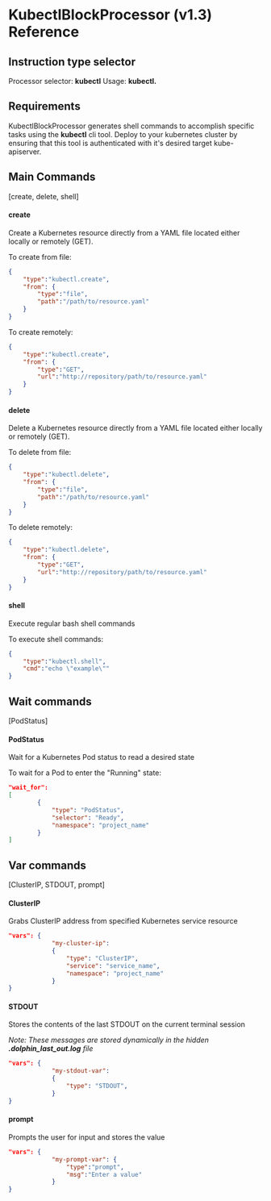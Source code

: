 # KubectlBlockProcessor (v1.3) Reference

## Instruction type selector 

Processor selector: **kubectl**
Usage: **kubectl.<command>**

## Requirements

KubectlBlockProcessor generates shell commands to accomplish specific tasks using the **kubectl**
cli tool. Deploy to your kubernetes cluster by ensuring that this tool is authenticated with it's
desired target kube-apiserver.

## Main Commands

[create, delete, shell]

#### create

Create a Kubernetes resource directly from a YAML file located either locally or remotely (GET).

To create from file:

```json
{
	"type":"kubectl.create",
	"from": {
		"type":"file",
		"path":"/path/to/resource.yaml"
	}
}
```

To create remotely:

```json
{
	"type":"kubectl.create",
	"from": {
		"type":"GET",
		"url":"http://repository/path/to/resource.yaml"
	}
}
```

#### delete

Delete a Kubernetes resource directly from a YAML file located either locally or remotely (GET).

To delete from file:

```json
{
	"type":"kubectl.delete",
	"from": {
		"type":"file",
		"path":"/path/to/resource.yaml"
	}
}
```

To delete remotely:

```json
{
	"type":"kubectl.delete",
	"from": {
		"type":"GET",
		"url":"http://repository/path/to/resource.yaml"
	}
}
```

#### shell

Execute regular bash shell commands

To execute shell commands:

```json
{
	"type":"kubectl.shell",
	"cmd":"echo \"example\""
}
```

## Wait commands

[PodStatus]

#### PodStatus

Wait for a Kubernetes Pod status to read a desired state

To wait for a Pod to enter the "Running" state:

```json
"wait_for": 
[
    	{
    		"type": "PodStatus",
    		"selector": "Ready",
    		"namespace": "project_name"
    	}
]
```

## Var commands

[ClusterIP, STDOUT, prompt]

#### ClusterIP

Grabs ClusterIP address from specified Kubernetes service resource

```json
"vars": {
    		"my-cluster-ip": 
    		{
    			"type": "ClusterIP",
    			"service": "service_name",
    			"namespace": "project_name"
    		}
}
```

#### STDOUT

Stores the contents of the last STDOUT on the current terminal session

*Note: These messages are stored dynamically in the hidden **.dolphin_last_out.log** file*

```json
"vars": {
    		"my-stdout-var": 
    		{
    			"type": "STDOUT",
    		}
}
```

#### prompt

Prompts the user for input and stores the value

```json
"vars": {
			"my-prompt-var": {
				"type":"prompt",
				"msg":"Enter a value"
			}
}
```